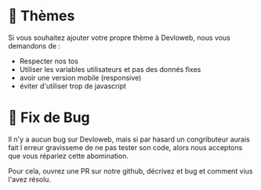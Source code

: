 # 🎨 Thèmes
Si vous souhaitez ajouter votre propre thème à Devloweb, nous vous demandons de :

- Respecter nos tos
- Utiliser les variables utilisateurs et pas des donnés fixes
- avoir une version mobile (responsive)
- éviter d'utiliser trop de javascript

# 🐛 Fix de Bug
Il n'y a aucun bug sur Devloweb, mais si par hasard un congributeur aurais fait l erreur gravisseme de ne pas tester son code, alors nous acceptons que vous répariez cette abomination.

Pour cela, ouvrez une PR sur notre github, décrivez et bug et comment vius l'avez résolu. 